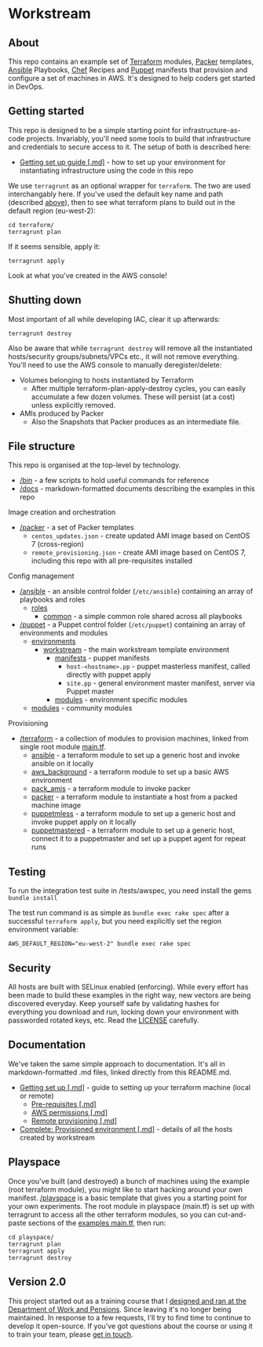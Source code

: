 Workstream
==========

About
-----
This repo contains an example set of [Terraform](https://www.terraform.io/) modules, [Packer](https://www.packer.io/) templates, [Ansible](https://www.ansible.com/) Playbooks, [Chef](https://www.chef.io/chef/) Recipes and [Puppet](https://puppet.com/) manifests that provision and configure a set of machines in AWS.  It's designed to help coders get started in DevOps.

Getting started
---------------

This repo is designed to be a simple starting point for infrastructure-as-code projects.  Invariably, you'll need some tools to build that infrastructure and credentials to secure access to it.  The setup of both is described here:

* [Getting set up guide [.md]](/docs/getting_set_up.md) - how to set up your environment for instantiating infrastructure using the code in this repo

We use `terragrunt` as an optional wrapper for `terraform`.  The two are used interchangably here.  If you've used the default key name and path (described [above](/docs/getting_set_up.md)), then to see what terraform plans to build out in the default region (eu-west-2):
```
cd terraform/
terragrunt plan
```

If it seems sensible, apply it:
```
terragrunt apply
```

Look at what you've created in the AWS console!

Shutting down
-------------

Most important of all while developing IAC, clear it up afterwards:
```
terragrunt destroy
```
Also be aware that while `terragrunt destroy` will remove all the instantiated hosts/security groups/subnets/VPCs etc., it will not remove everything.  You'll need to use the AWS console to manually deregister/delete:

* Volumes belonging to hosts instantiated by Terraform
  * After multiple terraform-plan-apply-destroy cycles, you can easily accumulate a few dozen volumes.  These will persist (at a cost) unless explicitly removed.
* AMIs produced by Packer
  * Also the Snapshots that Packer produces as an intermediate file.

File structure
--------------
This repo is organised at the top-level by technology.

* [/bin](/bin) - a few scripts to hold useful commands for reference
* [/docs](/docs) - markdown-formatted documents describing the examples in this repo

Image creation and orchestration

* [/packer](/packer) - a set of Packer templates
  * `centos_updates.json` - create updated AMI image based on CentOS 7 (cross-region)
  * `remote_provisioning.json` - create AMI image based on CentOS 7, including this repo with all pre-requisites installed

Config management

* [/ansible](/ansible) - an ansible control folder (```/etc/ansible```) containing an array of playbooks and roles
  * [roles](/ansible/roles)
    * [common](/ansible/roles/common) - a simple common role shared across all playbooks
* [/puppet](/puppet) - a Puppet control folder (```/etc/puppet```) containing an array of environments and modules
  * [environments](/puppet/environments)
    * [workstream](/puppet/environments/workstream) - the main workstream template environment
      * [manifests](/puppet/environments/workstream/manifests) - puppet manifests
        * `host-<hostname>.pp` - puppet masterless manifest, called directly with puppet apply
        * `site.pp` - general environment master manifest, server via Puppet master
      * [modules](/puppet/environments/workstream/modules) - environment specific modules
  * [modules](/puppet/modules) - community modules

Provisioning

* [/terraform](/terraform) - a collection of modules to provision machines, linked from single root module [main.tf](/terraform/main.tf). 
  * [ansible](/terraform/ansible) - a terraform module to set up a generic host and invoke ansible on it locally 
  * [aws_background](/terraform/aws_background) - a terraform module to set up a basic AWS environment
  * [pack_amis](/terraform/pack_amis) - a terraform module to invoke packer
  * [packer](/terraform/packer) - a terraform module to instantiate a host from a packed machine image
  * [puppetmless](/terraform/puppetmless) - a terraform module to set up a generic host and invoke puppet apply on it locally 
  * [puppetmastered](/terraform/puppetmastered) - a terraform module to set up a generic host, connect it to a puppetmaster and set up a puppet agent for repeat runs 

Testing
-------
To run the integration test suite in /tests/awspec, you need install the gems
`bundle install`

The test run command is as simple as `bundle exec rake spec` after a successful `terraform apply`, but you need explicitly set the region environment variable:
```
AWS_DEFAULT_REGION="eu-west-2" bundle exec rake spec
```

Security
--------
All hosts are built with SELinux enabled (enforcing).  While every effort has been made to build these examples in the right way, new vectors are being discovered everyday.  Keep yourself safe by validating hashes for everything you download and run, locking down your environment with passworded rotated keys, etc.  Read the [LICENSE](/LICENSE) carefully.

Documentation
-------------

We've taken the same simple approach to documentation.  It's all in markdown-formatted .md files, linked directly from this README.md.

* [Getting set up [.md]](/docs/getting_set_up.md) - guide to setting up your terraform machine (local or remote)
  * [Pre-requisites [.md]](/docs/pre_requisites.md)
  * [AWS permissions [.md]](/docs/aws_permissions.md)
  * [Remote provisioning [.md]](/docs/remote_provisioning.md)
* [Complete: Provisioned environment [.md]](/docs/provisioned_environment.md) - details of all the hosts created by workstream

Playspace
---------

Once you've built (and destroyed) a bunch of machines using the example (root terraform module), you might like to start hacking around your own manifest.  [/playspace](/playspace) is a basic template that gives you a starting point for your own experiments.  The root module in playspace (main.tf) is set up with terragrunt to access all the other terraform modules, so you can cut-and-paste sections of the [examples main.tf](/terraform/main.tf), then run:

```
cd playspace/
terragrunt plan
terragrunt apply
terragrunt destroy
```

Version 2.0
-------
This project started out as a training course that I [designed and ran at the Department of Work and Pensions](https://github.com/dwp/devops-workstream).  Since leaving it's no longer being maintained.  In response to a few requests, I'll try to find time to continue to develop it open-source.  If you've got questions about the course or using it to train your team, please [get in touch](http://www.lightenna.com/contact).
